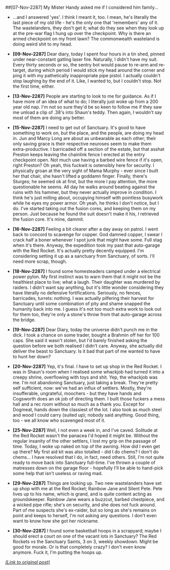 ##[07-Nov-2287] My Mister Handy asked me if I considered him family...

* ...and I answered 'yes'. I think I meant it, too. I mean, he's literally the last piece of my old life - he's the only one that 'remembers' any of it. The wastelanders, they don't get it; what do they see when they look up at the pre-war flag I hung up over the checkpoint. Why is there an armed checkpoint on my front lawn? The commonwealth wasteland is doing weird shit to my head. 

* **[09-Nov-2287]** Dear diary, today I spent four hours in a tin shed, pinned under near-constant gatling laser fire. Naturally, I didn't have my suit. Every thirty seconds or so, the sentry bot would pause to re-arm and re-target, during which period I would stick my head around the corner and ping it with my pathetically inappropriate pipe pistol. I actually couldn't stop laughing by the end of it. Like, I wanted to, but I couldn't stop. Not the first time, either.

* **[13-Nov-2287]** People are starting to look to me for guidance. As if I have more of an idea of what to do; I literally just woke up from a 200 year old nap. I'm not so sure they'd be so keen to follow me if they saw me unload a clip of .38's into Shaun's teddy. Then again, I wouldn't say most of them are doing any better.

* **[15-Nov-2287]** I need to get out of Sanctuary. It's good to have something to work on, but the place, and the people, are doing my head in. Jun and Marcy Long are about as unbearable as each other; their only saving grace is their respective neuroses seem to make them extra-productive. I barricaded off a section of the estate, but that asshat Preston keeps leaving the chainlink fence I erected at the entry checkpoint open. Not much use having a barbed wire fence if it's open, right Preston? Oh yeah, this fuckwit is ostensibly here for security. I physically groan at the very sight of Mama Murphy - ever since I built her that chair, she hasn't lifted a goddamn finger. Finally, there's Sturges; he seemed ok at first, but the more I pay attention, the more questionable he seems. All day he walks around beating against the ruins with his hammer, but they never actually improve in condition. I think he's just milling about, occupying himself with pointless busywork while he eyes my power armor. Oh yeah, he thinks I don't notice, but I do. I've started taking out the fusion cores, and keeping them on my person. Just because he found the suit doesn't make it his, *I* retrieved the fusion core. It's mine, dammit.

* **[16-Nov-2287]** Feeling a bit clearer after a day away on patrol. I went back to concord to scavenge for copper. God damned copper, I swear I crack half a boner whenever I spot junk that might have some. Full stag when it's there. Anyway, the expedition took my past that auto-garage with the Red Rocket. It's actually pretty decently equipped. I'm considering setting it up as a sanctuary from Sanctuary, of sorts. I'll need more scrap, though.

* **[18-Nov-2287]** I found some homesteaders camped under a electrical power pylon. My first instinct was to warn them that it might not be the healthiest place to live; what a laugh. Their daughter was murdered by raiders. I didn't want say anything, but it's little wonder considering they have literally no defensive fortifications. Seriously, no fences, barricades, turrets: nothing. I was actually pilfering their harvest for Sanctuary until some combination of pity and shame snapped the humanity back into me. I guess it's not too much extra work to look out for them too, they're only a stone's throw from that auto-garage across the bridge.

* **[19-Nov-2287]** Dear Diary, today the universe didn't punch me in the dick. I took a chance on some trader, bought a Brahmin off her for 100 caps. She said it wasn't stolen, but I'd barely finished asking the question before we both realised I didn't care. Anyway, she actually did deliver the beast to Sanctuary. Is it bad that part of me wanted to have to hunt her down?

* **[20-Nov-2287]** Yep, it's final. I have to set up shop in the Red Rocket. I was in Shaun's room when I realised some whackjob had turned it into a creepy shrine, overflowing with toys and shit. Yep, the whackjob was me. I'm not abandoning Sanctuary, just taking a break. They're pretty self sufficient, now: we've had an influx of settlers. Mostly, they're insufferable, ungrateful, moochers - but they have hands and Cogsworth does an ok job of directing them. I built those fuckers a mess hall and a rec room without so much as a thank you. Except for Dogmeat, hands down the classiest of the lot. I also took as much steel and wood I could carry (suited up); nobody said anything. Good thing, too - we all know who scavenged most of it.

* **[25-Nov-2287]** Well, I not even a week in, and I've caved. Solitude at the Red Rocket wasn't the panacea I'd hoped it might be. Without the regular insanity of the other settlers, I lost my grip on the passage of time. Today, I woke up naked on top of the awning. How did I even get up there? My first aid kit was also totalled - did I do chems? I don't do chems... I have resolved that I do, in fact, need others. Still, I'm not quite ready to move back into Sanctuary full-time. I've thrown a couple of matresses down on the garage floor - hopefully I'll be able to hand-pick some help that isn't useless or raving mad.

* **[29-Nov-2287]** Things are looking up. Two new wastelanders have set up shop with me at the Red Rocket; Rainbow Jane and Silent Pete. Pete lives up to his name, which is grand, and is quite content acting as groundskeeper. Rainbow Jane wears a buzzcut, barbed chestpiece, and a wicked pipe rifle; she's on security, and she does not fuck around. Part of me suspects she's ex-raider, but so long as she's remains on point and keeps to herself, I'm not asking any questions. I don't even want to know how she got her nickname.

* **[30-Nov-2287]** I found some basketball hoops in a scrapyard; maybe I should erect a court on one of the vacant lots in Sanctuary? The Red Rockets vs the Sanctuary Saints, 3 on 3, weekly showdown. Might be good for morale. Or is that completely crazy? I don't even know anymore. Fuck it, I'm putting the hoops up.

[*(Link to original post)*](https://www.reddit.com/r/Fallout/comments/3sy11q/07nov2287_my_mister_handy_asked_me_if_i/)

